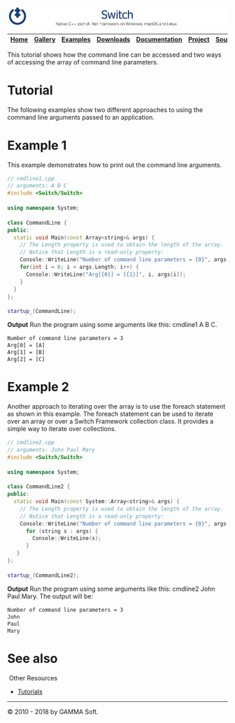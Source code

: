 ![Switch Header](Pictures/SwitchNativeC++port.png)

| [Home](Home.md) | [Gallery](Gallery.md) | [Examples](Examples.md) | [Downloads](Downloads.md) | [Documentation](Documentation.md) | [Project](https://sourceforge.net/projects/switchpro) | [Source](https://github.com/gammasoft71/switch) | [License](License.md) | [Contact](Contact.md) | [GAMMA Soft](https://gammasoft71.wixsite.com/gammasoft) |
|-----------------|-----------------------|-------------------------|-------------------------|-----------------------------------|-------------------------------------------------------|-------------------------------------------------|-----------------------|-----------------------|---------------------------------------------------------|

This tutorial shows how the command line can be accessed and two ways of accessing the array of command line parameters.

# Tutorial

The following examples show two different approaches to using the command line arguments passed to an application.

# Example 1

This example demonstrates how to print out the command line arguments.

```c++
// cmdline1.cpp
// arguments: A B C
#include <Switch/Switch>
 
using namespace System;
 
class CommandLine {
public:
  static void Main(const Array<string>& args) {
    // The Length property is used to obtain the length of the array.
    // Notice that Length is a read-only property:
    Console::WriteLine("Number of command line parameters = {0}", args.Length);
    for(int i = 0; i < args.Length; i++) {
      Console::WriteLine("Arg[{0}] = [{1}]", i, args[i]);
    }
  }
};
 
startup_(CommandLine);
```

**Output** Run the program using some arguments like this: cmdline1 A B C.

```
Number of command line parameters = 3
Arg[0] = [A]
Arg[1] = [B]
Arg[2] = [C]
```

# Example 2

Another approach to iterating over the array is to use the foreach statement as shown in this example. The foreach statement can be used to iterate over an array or over a Switch Framework collection class. It provides a simple way to iterate over collections.

```c++
// cmdline2.cpp
// arguments: John Paul Mary
#include <Switch/Switch>
 
using namespace System;
 
class CommandLine2 {
public:
  static void Main(const System::Array<string>& args) {
    // The Length property is used to obtain the length of the array.
    // Notice that Length is a read-only property:
    Console::WriteLine("Number of command line parameters = {0}", args.Length);
      for (string s : args) {
        Console::WriteLine(s);
      }
   }
};
​
startup_(CommandLine2);
```

**Output** Run the program using some arguments like this: cmdline2 John Paul Mary.
The output will be:

```
Number of command line parameters = 3
John
Paul
Mary
```

# See also
​
Other Resources

* [Tutorials](Tutorials.md)

______________________________________________________________________________________________

© 2010 - 2018 by GAMMA Soft.

